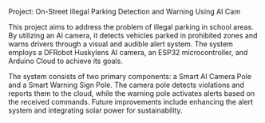 Project: On-Street Illegal Parking Detection and Warning Using AI Cam

This project aims to address the problem of illegal parking in school areas. By utilizing an AI camera, it detects vehicles parked in prohibited zones and warns drivers through a visual and audible alert system. The system employs a DFRobot Huskylens AI camera, an ESP32 microcontroller, and Arduino Cloud to achieve its goals.

The system consists of two primary components: a Smart AI Camera Pole and a Smart Warning Sign Pole. The camera pole detects violations and reports them to the cloud, while the warning pole activates alerts based on the received commands. Future improvements include enhancing the alert system and integrating solar power for sustainability.
